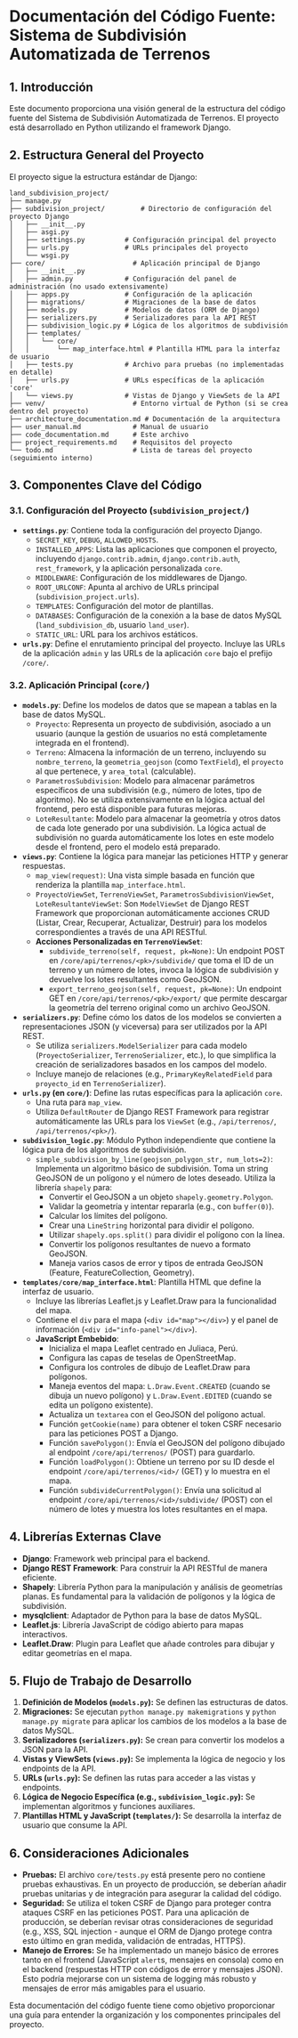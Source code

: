 # Documentación del Código Fuente: Sistema de Subdivisión Automatizada de Terrenos

## 1. Introducción

Este documento proporciona una visión general de la estructura del código fuente del Sistema de Subdivisión Automatizada de Terrenos. El proyecto está desarrollado en Python utilizando el framework Django.

## 2. Estructura General del Proyecto

El proyecto sigue la estructura estándar de Django:

```
land_subdivision_project/
├── manage.py
├── subdivision_project/         # Directorio de configuración del proyecto Django
│   ├── __init__.py
│   ├── asgi.py
│   ├── settings.py          # Configuración principal del proyecto
│   ├── urls.py              # URLs principales del proyecto
│   └── wsgi.py
├── core/                      # Aplicación principal de Django
│   ├── __init__.py
│   ├── admin.py             # Configuración del panel de administración (no usado extensivamente)
│   ├── apps.py              # Configuración de la aplicación
│   ├── migrations/          # Migraciones de la base de datos
│   ├── models.py            # Modelos de datos (ORM de Django)
│   ├── serializers.py       # Serializadores para la API REST
│   ├── subdivision_logic.py # Lógica de los algoritmos de subdivisión
│   ├── templates/
│   │   └── core/
│   │       └── map_interface.html # Plantilla HTML para la interfaz de usuario
│   ├── tests.py             # Archivo para pruebas (no implementadas en detalle)
│   ├── urls.py              # URLs específicas de la aplicación 'core'
│   └── views.py             # Vistas de Django y ViewSets de la API
├── venv/                      # Entorno virtual de Python (si se crea dentro del proyecto)
├── architecture_documentation.md # Documentación de la arquitectura
├── user_manual.md             # Manual de usuario
├── code_documentation.md      # Este archivo
├── project_requirements.md    # Requisitos del proyecto
└── todo.md                    # Lista de tareas del proyecto (seguimiento interno)
```

## 3. Componentes Clave del Código

### 3.1. Configuración del Proyecto (`subdivision_project/`)

-   **`settings.py`**: Contiene toda la configuración del proyecto Django.
    -   `SECRET_KEY`, `DEBUG`, `ALLOWED_HOSTS`.
    -   `INSTALLED_APPS`: Lista las aplicaciones que componen el proyecto, incluyendo `django.contrib.admin`, `django.contrib.auth`, `rest_framework`, y la aplicación personalizada `core`.
    -   `MIDDLEWARE`: Configuración de los middlewares de Django.
    -   `ROOT_URLCONF`: Apunta al archivo de URLs principal (`subdivision_project.urls`).
    -   `TEMPLATES`: Configuración del motor de plantillas.
    -   `DATABASES`: Configuración de la conexión a la base de datos MySQL (`land_subdivision_db`, usuario `land_user`).
    -   `STATIC_URL`: URL para los archivos estáticos.
-   **`urls.py`**: Define el enrutamiento principal del proyecto. Incluye las URLs de la aplicación `admin` y las URLs de la aplicación `core` bajo el prefijo `/core/`.

### 3.2. Aplicación Principal (`core/`)

-   **`models.py`**: Define los modelos de datos que se mapean a tablas en la base de datos MySQL.
    -   `Proyecto`: Representa un proyecto de subdivisión, asociado a un usuario (aunque la gestión de usuarios no está completamente integrada en el frontend).
    -   `Terreno`: Almacena la información de un terreno, incluyendo su `nombre_terreno`, la `geometria_geojson` (como `TextField`), el `proyecto` al que pertenece, y `area_total` (calculable).
    -   `ParametrosSubdivision`: Modelo para almacenar parámetros específicos de una subdivisión (e.g., número de lotes, tipo de algoritmo). No se utiliza extensivamente en la lógica actual del frontend, pero está disponible para futuras mejoras.
    -   `LoteResultante`: Modelo para almacenar la geometría y otros datos de cada lote generado por una subdivisión. La lógica actual de subdivisión no guarda automáticamente los lotes en este modelo desde el frontend, pero el modelo está preparado.
-   **`views.py`**: Contiene la lógica para manejar las peticiones HTTP y generar respuestas.
    -   `map_view(request)`: Una vista simple basada en función que renderiza la plantilla `map_interface.html`.
    -   `ProyectoViewSet`, `TerrenoViewSet`, `ParametrosSubdivisionViewSet`, `LoteResultanteViewSet`: Son `ModelViewSet` de Django REST Framework que proporcionan automáticamente acciones CRUD (Listar, Crear, Recuperar, Actualizar, Destruir) para los modelos correspondientes a través de una API RESTful.
    -   **Acciones Personalizadas en `TerrenoViewSet`**:
        -   `subdivide_terreno(self, request, pk=None)`: Un endpoint POST en `/core/api/terrenos/<pk>/subdivide/` que toma el ID de un terreno y un número de lotes, invoca la lógica de subdivisión y devuelve los lotes resultantes como GeoJSON.
        -   `export_terreno_geojson(self, request, pk=None)`: Un endpoint GET en `/core/api/terrenos/<pk>/export/` que permite descargar la geometría del terreno original como un archivo GeoJSON.
-   **`serializers.py`**: Define cómo los datos de los modelos se convierten a representaciones JSON (y viceversa) para ser utilizados por la API REST.
    -   Se utiliza `serializers.ModelSerializer` para cada modelo (`ProyectoSerializer`, `TerrenoSerializer`, etc.), lo que simplifica la creación de serializadores basados en los campos del modelo.
    -   Incluye manejo de relaciones (e.g., `PrimaryKeyRelatedField` para `proyecto_id` en `TerrenoSerializer`).
-   **`urls.py` (en `core/`)**: Define las rutas específicas para la aplicación `core`.
    -   Una ruta para `map_view`.
    -   Utiliza `DefaultRouter` de Django REST Framework para registrar automáticamente las URLs para los `ViewSet` (e.g., `/api/terrenos/`, `/api/terrenos/<pk>/`).
-   **`subdivision_logic.py`**: Módulo Python independiente que contiene la lógica pura de los algoritmos de subdivisión.
    -   `simple_subdivision_by_line(geojson_polygon_str, num_lots=2)`: Implementa un algoritmo básico de subdivisión. Toma un string GeoJSON de un polígono y el número de lotes deseado. Utiliza la librería `shapely` para:
        -   Convertir el GeoJSON a un objeto `shapely.geometry.Polygon`.
        -   Validar la geometría y intentar repararla (e.g., con `buffer(0)`).
        -   Calcular los límites del polígono.
        -   Crear una `LineString` horizontal para dividir el polígono.
        -   Utilizar `shapely.ops.split()` para dividir el polígono con la línea.
        -   Convertir los polígonos resultantes de nuevo a formato GeoJSON.
        -   Maneja varios casos de error y tipos de entrada GeoJSON (Feature, FeatureCollection, Geometry).
-   **`templates/core/map_interface.html`**: Plantilla HTML que define la interfaz de usuario.
    -   Incluye las librerías Leaflet.js y Leaflet.Draw para la funcionalidad del mapa.
    -   Contiene el `div` para el mapa (`<div id="map"></div>`) y el panel de información (`<div id="info-panel"></div>`).
    -   **JavaScript Embebido**:
        -   Inicializa el mapa Leaflet centrado en Juliaca, Perú.
        -   Configura las capas de teselas de OpenStreetMap.
        -   Configura los controles de dibujo de Leaflet.Draw para polígonos.
        -   Maneja eventos del mapa: `L.Draw.Event.CREATED` (cuando se dibuja un nuevo polígono) y `L.Draw.Event.EDITED` (cuando se edita un polígono existente).
        -   Actualiza un `textarea` con el GeoJSON del polígono actual.
        -   Función `getCookie(name)` para obtener el token CSRF necesario para las peticiones POST a Django.
        -   Función `savePolygon()`: Envía el GeoJSON del polígono dibujado al endpoint `/core/api/terrenos/` (POST) para guardarlo.
        -   Función `loadPolygon()`: Obtiene un terreno por su ID desde el endpoint `/core/api/terrenos/<id>/` (GET) y lo muestra en el mapa.
        -   Función `subdivideCurrentPolygon()`: Envía una solicitud al endpoint `/core/api/terrenos/<id>/subdivide/` (POST) con el número de lotes y muestra los lotes resultantes en el mapa.

## 4. Librerías Externas Clave

-   **Django**: Framework web principal para el backend.
-   **Django REST Framework**: Para construir la API RESTful de manera eficiente.
-   **Shapely**: Librería Python para la manipulación y análisis de geometrías planas. Es fundamental para la validación de polígonos y la lógica de subdivisión.
-   **mysqlclient**: Adaptador de Python para la base de datos MySQL.
-   **Leaflet.js**: Librería JavaScript de código abierto para mapas interactivos.
-   **Leaflet.Draw**: Plugin para Leaflet que añade controles para dibujar y editar geometrías en el mapa.

## 5. Flujo de Trabajo de Desarrollo

1.  **Definición de Modelos (`models.py`):** Se definen las estructuras de datos.
2.  **Migraciones:** Se ejecutan `python manage.py makemigrations` y `python manage.py migrate` para aplicar los cambios de los modelos a la base de datos MySQL.
3.  **Serializadores (`serializers.py`):** Se crean para convertir los modelos a JSON para la API.
4.  **Vistas y ViewSets (`views.py`):** Se implementa la lógica de negocio y los endpoints de la API.
5.  **URLs (`urls.py`):** Se definen las rutas para acceder a las vistas y endpoints.
6.  **Lógica de Negocio Específica (e.g., `subdivision_logic.py`):** Se implementan algoritmos y funciones auxiliares.
7.  **Plantillas HTML y JavaScript (`templates/`):** Se desarrolla la interfaz de usuario que consume la API.

## 6. Consideraciones Adicionales

-   **Pruebas:** El archivo `core/tests.py` está presente pero no contiene pruebas exhaustivas. En un proyecto de producción, se deberían añadir pruebas unitarias y de integración para asegurar la calidad del código.
-   **Seguridad:** Se utiliza el token CSRF de Django para proteger contra ataques CSRF en las peticiones POST. Para una aplicación de producción, se deberían revisar otras consideraciones de seguridad (e.g., XSS, SQL injection - aunque el ORM de Django protege contra esto último en gran medida, validación de entradas, HTTPS).
-   **Manejo de Errores:** Se ha implementado un manejo básico de errores tanto en el frontend (JavaScript `alert`s, mensajes en consola) como en el backend (respuestas HTTP con códigos de error y mensajes JSON). Esto podría mejorarse con un sistema de logging más robusto y mensajes de error más amigables para el usuario.

Esta documentación del código fuente tiene como objetivo proporcionar una guía para entender la organización y los componentes principales del proyecto.
